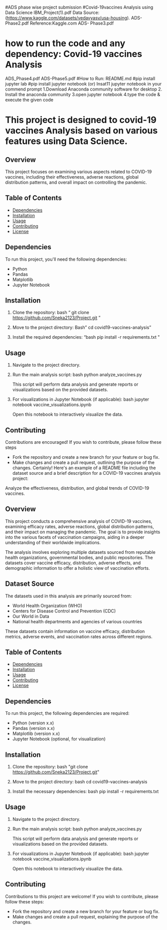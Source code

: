 #ADS phase wise project submission
#Covid-19vaccines Analysis using Data Science
IBM_Project(1).pdf
Data Source: (https://www.kaggle.com/datasets/vedavyasv/usa-housing).
ADS-Phase2.pdf
Reference:Kaggle.com 
ADS- Phase3.pdf
# how to run the code and any dependency: Covid-19 vaccines Analysis
ADS_Phase4.pdf
ADS-Phase5.pdf
 #How to Run:
README.md
#pip install jupyter lab
#pip install jupyter notebook (or)
Insat11 jupyter notebook in your commend prompt
1.Download Anaconda community software for desktop
2. Install the anaconda community
3.open jupyter notebook
4.type the code & execute the given code
# This project is designed to covid-19 vaccines Analysis  based on various features using Data Science.

## Overview
This project focuses on examining various aspects related to COVID-19 vaccines, including their effectiveness, adverse reactions, global distribution patterns, and overall impact on controlling the pandemic.
## Table of Contents
- [Dependencies](#dependencies)
- [Installation](#installation)
- [Usage](#usage)
- [Contributing](#contributing)
- [License](#license)

## Dependencies
To run this project, you'll need the following dependencies:
- Python 
- Pandas 
- Matplotlib 
- Jupyter Notebook 

## Installation
1. Clone the repository:
   bash
 “  git clone https://github.com/Sneka2123/Project.git ”
  
2. Move to the project directory:
   Bash”
   cd covid19-vaccines-analysis”
  
3. Install the required dependencies:
   “bash
   pip install -r requirements.txt "
   

## Usage

1. Navigate to the project directory.
2. Run the main analysis script:
   bash
   python analyze_vaccines.py
  
   This script will perform data analysis and generate reports or visualizations based on the provided datasets.

3. For visualizations in Jupyter Notebook (if applicable):
   bash
   jupyter notebook vaccine_visualizations.ipynb
   
   Open this notebook to interactively visualize the data.

## Contributing
Contributions are encouraged! If you wish to contribute, please follow these steps
- Fork the repository and create a new branch for your feature or bug fix.
- Make changes and create a pull request, outlining the purpose of the changes.
Certainly! Here's an example of a README file including the dataset source and a brief description for a COVID-19 vaccines analysis project:


Analyze the effectiveness, distribution, and global trends of COVID-19 vaccines.

## Overview

This project conducts a comprehensive analysis of COVID-19 vaccines, examining efficacy rates, adverse reactions, global distribution patterns, and their impact on managing the pandemic. The goal is to provide insights into the various facets of vaccination campaigns, aiding in a deeper understanding of their worldwide implications.

The analysis involves exploring multiple datasets sourced from reputable health organizations, governmental bodies, and public repositories. The datasets cover vaccine efficacy, distribution, adverse effects, and demographic information to offer a holistic view of vaccination efforts.

## Dataset Source

The datasets used in this analysis are primarily sourced from:
- World Health Organization (WHO)
- Centers for Disease Control and Prevention (CDC)
- Our World in Data
- National health departments and agencies of various countries

These datasets contain information on vaccine efficacy, distribution metrics, adverse events, and vaccination rates across different regions.

## Table of Contents

- [Dependencies](#dependencies)
- [Installation](#installation)
- [Usage](#usage)
- [Contributing](#contributing)
- [License](#license)

## Dependencies

To run this project, the following dependencies are required:

- Python (version x.x)
- Pandas (version x.x)
- Matplotlib (version x.x)
- Jupyter Notebook (optional, for visualization)

## Installation

1. Clone the repository:
   bash
   "git clone https://github.com/Sneka2123/Project.git"
   

2. Move to the project directory:
   bash
   cd covid19-vaccines-analysis
   

3. Install the necessary dependencies:
   bash
   pip install -r requirements.txt
   

## Usage

1. Navigate to the project directory.
2. Run the main analysis script:
   bash
   python analyze_vaccines.py
   
   This script will perform data analysis and generate reports or visualizations based on the provided datasets.

3. For visualizations in Jupyter Notebook (if applicable):
   bash
   jupyter notebook vaccine_visualizations.ipynb
   
   Open this notebook to interactively visualize the data.

## Contributing

Contributions to this project are welcome! If you wish to contribute, please follow these steps:
- Fork the repository and create a new branch for your feature or bug fix.
- Make changes and create a pull request, explaining the purpose of the changes.
